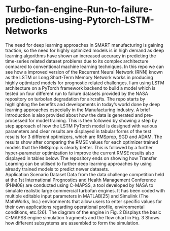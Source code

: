 # Turbo-fan-engine-Run-to-failure-predictions-using-Pytorch-LSTM-Networks
The need for deep learning approaches in SMART manufacturing is gaining traction, so the need for highly optimized models is in high demand as deep learning algorithms have shown an increased accuracy in predicting the time-series related dataset problems due to its complex architecture compared to conventional machine learning techniques. In this repo we can see how a improved version of the Recurrent Neural Network (RNN) known as the LSTM or Long Short-Term Memory Network works in producing highly optimized models for prognostic related challenges. I am using LSTM architecture on a PyTorch framework backend to build a model which is tested on four different run to failure datasets provided by the NASA repository on turbofan degradation for aircrafts. The repo starts by highlighting the benefits and developments in today’s world done by deep learning approaches especially in the Manufacturing industry. A brief introduction is also provided about how the data is generated and pre-processed for model training. This is then followed by showing a step by step approach of how the LSTM PyTorch model is designed with various parameters and clear results are displayed in tabular forms of the test results for 3 different optimizers, which are RMSprop, SGD and ADAM. The results show after comparing the RMSE values for each optimizer trained models that the RMSprop is clearly better. This is followed by a further hyper-parameter optimization to improve the current RMSE results also displayed in tables below. The repository ends on showing how Transfer Learning can be utilised to further deep learning approaches by using already trained models to predict newer datasets.  
Application Scenario
Dataset
Data from the data challenge competition held at the 1st International Prognostics and Health Management Conference (PHM08) are conducted using C-MAPSS, a tool developed by NASA to simulate realistic large commercial turbofan engines. It has been coded with multiple editable input parameters in MATLAB[25] and Simulink (The MathWorks, Inc.) environments that allow users to enter specific values for their own applications regarding operational profile, environmental conditions, etc.[26]. The diagram of the engine in Fig. 2 Displays the basic C-MAPSS engine simulation fragments and the flow chart in Fig. 3 Shows how different subsystems are assembled to form the simulation.
